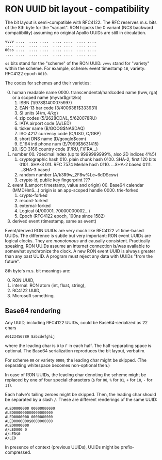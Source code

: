 # RON UUID bit layout - compatibility

The bit layout is semi-compatible with RFC4122.  The RFC reserves m.s. bits of
the 8th byte for the "variant". RON hijacks the 0 variant (NCS backward
compatibility) assuming no original Apollo UUIDs are still in circulation.

    vvvv ....  .... ....  .... ....  .... ....
    .... ....  .... ....  .... ....  .... ....
    00ss ....  .... ....  .... ....  .... ....
    .... ....  .... ....  .... ....  .... ....

`ss` bits stand for the "scheme" of the RON UUID.  `vvvv` stand for "variety"
within the scheme.  For example, scheme: event timestamp `10`, variety: RFC4122
epoch `0010`.

The codes for schemes and their varieties:

00. human readable name
    0000. transcendental/hardcoded name (lww, rga)
       or a scoped name (myvar$gritzko)
    0001. ISBN (1/978$1400075997)
    0011. EAN-13 bar code (3/4006381$333931)
    0100. SI units (4/m, 4/kg)
    0101. zip codes (5/2628CD$NL, 5/620078$RU)
    1010. IATA airport code (A/LED)
    1011. ticker name (B/GOOG$NASDAQ)
    1100. ISO 4217 currency code (C/USD, C/GBP)
    1101. short DNS name (D/google$com)
    1110. E.164 intl phone num (E/7999$5631415)
    1111. ISO 3166 country code (F/RU, F/FRA...)
01. number
    00. ?decimal index (up to 9999999999%, also 2D indices 4%5)
    01. cryptographic hash
        010. plain chunk hash
            0100. SHA-2, first 120 bits
            0101. SHA-3
        011. RFC 7574 Merkle hash
            0110. ...SHA-2 based
            0111. ...SHA-3 based
    10. random number (A/k3R9w_2F8w%Le~6dDScsw)
    11. crypto id, public key fingerprint ???
10. event (Lamport timestamp, value and origin)
    00. Base64 calendar (MMDHmS...)
       origin is an app-scoped handle
       0000. trie-forked
       0001. crypto-forked
       0010. record-forked
       0011. external-forked
    01. Logical (4/00001, 70000000002...)
    10. Epoch (RFC4122 epoch, 100ns since 1582)
11. derived event (timestamp, same as event)

Event/derived RON UUIDs are very much like RFC4122 v1 time-based UUIDs.  The
difference is subtle but very important: RON event UUIDs are logical clocks.
They are *monotonous* and causally consistent. Practically speaking, RON UUIDs
assume an internet connection is/was available to somewhat synchronize the
clock.  A new RON event UUID is always greater than any past UUID.  A program
must reject any data with UUIDs "from the future".

8th byte's m.s. bit meanings are:

00. RON UUID,
01. internal: RON atom (int, float, string),
10. RC4122 UUID,
11. Microsoft something.

## Base64 rendering

Any UUID, including RFC4122 UUIDs, could be Base64-serialized as 22 chars

    A0123456789 8abcdefghij

where the leading char is `0` to `F` in each half.  The half-separating space is
optional.  The Base64 serialization reproduces the bit layout, verbatim. 

For scheme `00` or variety `0000`, the leading char might be skipped.
(The separating whitespace becomes non-optional then.)

In case of RON UUIDs, the leading char denoting the scheme might be replaced by
one of four special characters (`$` for `00`, `%` for `01`, `+` for `10`, `-` for
`11`).

Each halve's tailing zeroes might be skipped.  Then, the leading char should be
separated by a slash `/`.  These are different renderings of the same UUID:

    ALED0000000 00000000000
    ALED000000000000000000
    ALED0000000 0000000000
    ALED0000000$0000000000
    ALED0000000
    A/LED000 0
    A/LED$0
    A/LED

In presence of context (previous UUIDs), UUIDs might be prefix-compressed.

